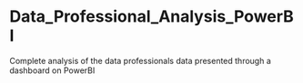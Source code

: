 # Data_Professional_Analysis_PowerBI
Complete analysis of the data professionals data presented through a dashboard on PowerBI

